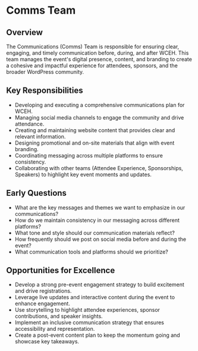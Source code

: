 # Comms Team

## Overview
The Communications (Comms) Team is responsible for ensuring clear, engaging, and timely communication before, during, and after WCEH. This team manages the event's digital presence, content, and branding to create a cohesive and impactful experience for attendees, sponsors, and the broader WordPress community.

## Key Responsibilities
- Developing and executing a comprehensive communications plan for WCEH.
- Managing social media channels to engage the community and drive attendance.
- Creating and maintaining website content that provides clear and relevant information.
- Designing promotional and on-site materials that align with event branding.
- Coordinating messaging across multiple platforms to ensure consistency.
- Collaborating with other teams (Attendee Experience, Sponsorships, Speakers) to highlight key event moments and updates.

## Early Questions
- What are the key messages and themes we want to emphasize in our communications?
- How do we maintain consistency in our messaging across different platforms?
- What tone and style should our communication materials reflect?
- How frequently should we post on social media before and during the event?
- What communication tools and platforms should we prioritize?

## Opportunities for Excellence
- Develop a strong pre-event engagement strategy to build excitement and drive registrations.
- Leverage live updates and interactive content during the event to enhance engagement.
- Use storytelling to highlight attendee experiences, sponsor contributions, and speaker insights.
- Implement an inclusive communication strategy that ensures accessibility and representation.
- Create a post-event content plan to keep the momentum going and showcase key takeaways.